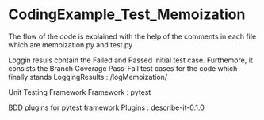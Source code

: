 # CodingExample_Test_Memoization

The flow of the code is explained with the help of the comments 
in each file which are memoization.py and test.py

Loggin resuls contain the Failed and Passed initial test case.
Furthemore, it consists the Branch Coverage Pass-Fail test cases for the code which finally stands
LoggingResults : /logMemoization/

Unit Testing Framework
Framework : pytest

BDD plugins for pytest framework
Plugins : describe-it-0.1.0